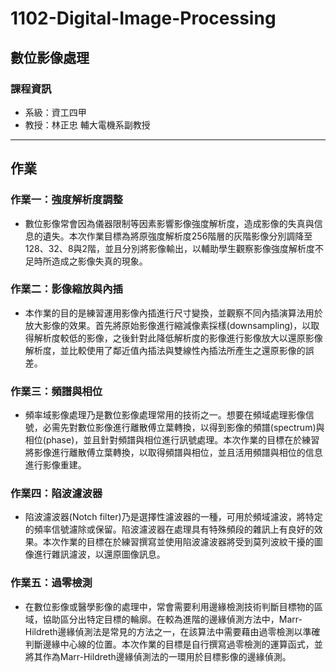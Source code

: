 # 1102-Digital-Image-Processing
## 數位影像處理

### 課程資訊
- 系級：資工四甲
- 教授：林正忠 輔大電機系副教授

---
## 作業
### 作業一：強度解析度調整
- 數位影像常會因為儀器限制等因素影響影像強度解析度，造成影像的失真與信息的遺失。本次作業目標為將原強度解析度256階層的灰階影像分別調降至128、32、8與2階，並且分別將影像輸出，以輔助學生觀察影像強度解析度不足時所造成之影像失真的現象。
### 作業二：影像縮放與內插
- 本作業的目的是練習運用影像內插進行尺寸變換，並觀察不同內插演算法用於放大影像的效果。首先將原始影像進行縮減像素採樣(downsampling)，以取得解析度較低的影像，之後針對此降低解析度的影像進行影像放大以還原影像解析度，並比較使用了鄰近值內插法與雙線性內插法所產生之還原影像的誤差。
### 作業三：頻譜與相位
- 頻率域影像處理乃是數位影像處理常用的技術之一。想要在頻域處理影像信號，必需先對數位影像進行離散傅立葉轉換，以得到影像的頻譜(spectrum)與相位(phase)，並且針對頻譜與相位進行訊號處理。本次作業的目標在於練習將影像進行離散傅立葉轉換，以取得頻譜與相位，並且活用頻譜與相位的信息進行影像重建。
### 作業四：陷波濾波器
- 陷波濾波器(Notch filter)乃是選擇性濾波器的一種，可用於頻域濾波，將特定的頻率信號濾除或保留。陷波濾波器在處理具有特殊頻段的雜訊上有良好的效果。本次作業的目標在於練習撰寫並使用陷波濾波器將受到莫列波紋干擾的圖像進行雜訊濾波，以還原圖像訊息。
### 作業五：過零檢測
- 在數位影像或醫學影像的處理中，常會需要利用邊緣檢測技術判斷目標物的區域，協助區分出特定目標的輪廓。在較為進階的邊緣偵測方法中，Marr-Hildreth邊緣偵測法是常見的方法之一，在該算法中需要藉由過零檢測以準確判斷邊緣中心線的位置。本次作業的目標是自行撰寫過零檢測的運算函式，並將其作為Marr-Hildreth邊緣偵測法的一環用於目標影像的邊緣偵測。
